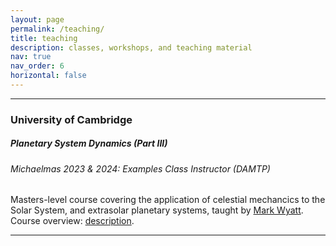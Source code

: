 ```yaml
---
layout: page
permalink: /teaching/
title: teaching
description: classes, workshops, and teaching material
nav: true
nav_order: 6
horizontal: false
---
```


---
<h3 class="mt-4">University of Cambridge</h3>
<!-- 
<div class="card mt-3">
  <div class="p-3">
    <div class="row">
      <div class="col-sm-10">
        <h5 class="font-weight-bold">Planetary System Dynamics (Part III)</h5>
      </div>
    </div>
    <h6 class="font-italic mt-2 mt-sm-0">Michaelmas 2023 & 2024: Examples Class Instructor (DAMTP)</h6>
    <ul class="card-text list-group list-group-flush">
      <li class="list-group-item mt-2 mt-sm-0">Masters-level course covering the application of celestial mechancics to the Solar System, and extrasolar planetary systems, taught by <a href="https://www.ast.cam.ac.uk/people/Mark.Wyatt">Mark Wyatt</a>.</li>
      <li class="list-group-item mt-2 mt-sm-0">— Course overview: <a href="/assets/pdf/teaching/PSD_overview.pdf">description</a>.</li>
    </ul>
  </div>
</div> -->

<!-- Planetary System Dynamics (Part III) -->
<div class="card mt-3">
  <div class="p-3">
    <div class="row">
      <div class="col-sm-10">
        <h5 id="comp311" class="card-title">Planetary System Dynamics (Part III)</h5>
        <h6 class="card-subtitle font-italic">Michaelmas 2023 & 2024: Examples Class Instructor (DAMTP)</h6>
      </div>
    </div>
    <div class="row">
      <div class="col-sm-10">
        <h7>Masters-level course covering the application of celestial mechancics to the Solar System, and extrasolar planetary systems, taught by <a href="https://www.ast.cam.ac.uk/people/Mark.Wyatt">Mark Wyatt</a>.</h7>
        <h7>Course overview: <a href="/assets/pdf/teaching/PSD_overview.pdf">description</a>.</h7>
      </div>
    </div>
  </div>
</div>

---